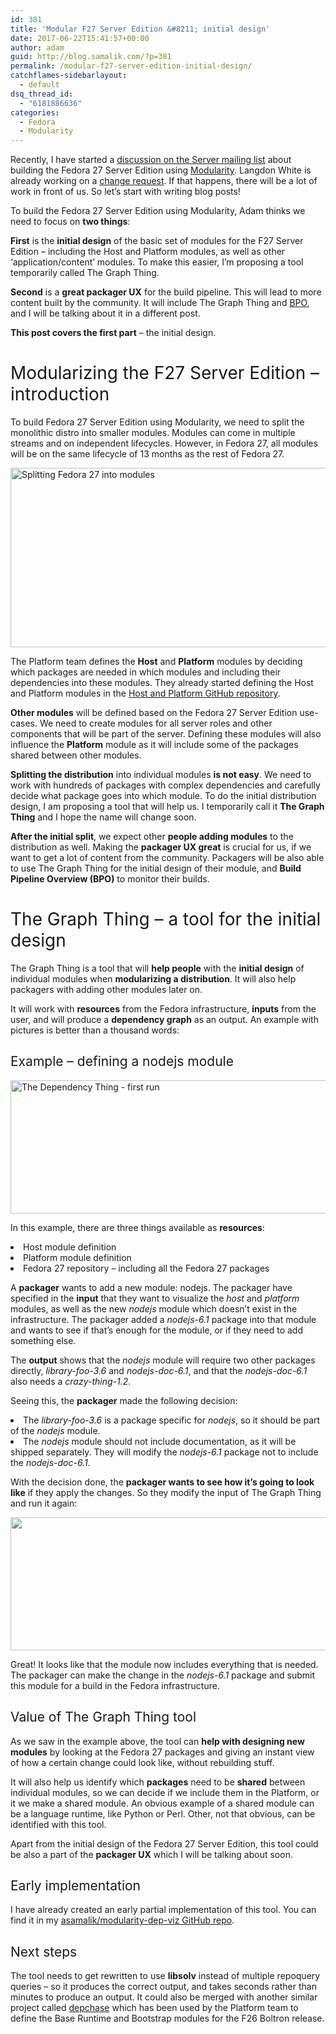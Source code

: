 ```yaml
---
id: 381
title: 'Modular F27 Server Edition &#8211; initial design'
date: 2017-06-22T15:41:57+00:00
author: adam
guid: http://blog.samalik.com/?p=381
permalink: /modular-f27-server-edition-initial-design/
catchflames-sidebarlayout:
  - default
dsq_thread_id:
  - "6181886636"
categories:
  - Fedora
  - Modularity
---
```

Recently, I have started a <a href="https://lists.fedoraproject.org/archives/list/server@lists.fedoraproject.org/thread/O4LXIRPAF7GQYRPXPWTHTLIC6FMTZTLX/" target="_blank">discussion on the Server mailing list</a> about building the Fedora 27 Server Edition using <a href="https://docs.pagure.org/modularity/" target="_blank">Modularity</a>. Langdon White is already working on a <a href="https://fedoraproject.org/wiki/Changes/Modular_Server" target="_blank">change request</a>. If that happens, there will be a lot of work in front of us. So let&#8217;s start with writing blog posts!

<span style="font-weight: 400;">To build the Fedora 27 Server Edition using Modularity, Adam thinks we need to focus on </span>**two things**<span style="font-weight: 400;">:</span>

**First** <span style="font-weight: 400;">is the </span>**initial design** <span style="font-weight: 400;">of the basic set of modules for the F27 Server Edition &#8211; including the Host and Platform modules, as well as other &#8216;application/content&#8217; modules. To make this easier, I&#8217;m proposing a tool temporarily called The Graph Thing.</span>

**Second** <span style="font-weight: 400;">is a </span>**great packager UX** <span style="font-weight: 400;">for the build pipeline. This will lead to more content built by the community. It will include The Graph Thing and </span>[<span style="font-weight: 400;">BPO</span>](https://github.com/fedora-modularity/BPO)<span style="font-weight: 400;">, and I will be talking about it in a different post.</span>

**This post covers the first part** <span style="font-weight: 400;">&#8211; the initial design.</span>

# <span style="font-weight: 400;">Modularizing the F27 Server Edition &#8211; introduction</span>

<span style="font-weight: 400;">To build Fedora 27 Server Edition using Modularity, we need to split the monolithic distro into smaller modules. Modules can come in multiple streams and on independent lifecycles. However, in Fedora 27, all modules will be on the same lifecycle of 13 months as the rest of Fedora 27.</span>

[<img class="aligncenter size-large wp-image-382" src="https://blog-shaman.rhcloud.com/wp-content/uploads/2017/06/F27-server-edition-split-1024x489.png" alt="Splitting Fedora 27 into modules" width="600" height="287" />](https://blog-shaman.rhcloud.com/wp-content/uploads/2017/06/F27-server-edition-split.png)

<span style="font-weight: 400;">The Platform team defines the </span>**Host** <span style="font-weight: 400;">and </span>**Platform** <span style="font-weight: 400;">modules by deciding which packages are needed in which modules and including their dependencies into these modules. They already started defining the Host and Platform modules in the </span>[<span style="font-weight: 400;">Host and Platform GitHub repository</span>](https://github.com/fedora-modularity/hp)<span style="font-weight: 400;">.</span>

**Other modules** <span style="font-weight: 400;">will be defined based on the Fedora 27 Server Edition use-cases. We need to create modules for all server roles and other components that will be part of the server. Defining these modules will also influence the </span>**Platform** <span style="font-weight: 400;">module as it will include some of the packages shared between other modules.</span>

**Splitting the distribution** <span style="font-weight: 400;">into individual modules </span>**is not easy**<span style="font-weight: 400;">. We need to work with hundreds of packages with complex dependencies and carefully decide what package goes into which module. To do the initial distribution design, I am proposing a tool that will help us. I temporarily call it </span>**The Graph Thing** <span style="font-weight: 400;">and I hope the name will change soon.</span>

**After the initial split**<span style="font-weight: 400;">, we expect other </span>**people adding modules** <span style="font-weight: 400;">to the distribution as well. Making the </span>**packager UX great** <span style="font-weight: 400;">is crucial for us, if we want to get a lot of content from the community. Packagers will be also able to use The Graph Thing for the initial design of their module, and </span>**Build Pipeline Overview (BPO)** <span style="font-weight: 400;">to monitor their builds.</span>

# <span style="font-weight: 400;">The Graph Thing &#8211; a tool for the initial design</span>

<span style="font-weight: 400;">The Graph Thing is a tool that will </span>**help people** <span style="font-weight: 400;">with the</span> **initial design** <span style="font-weight: 400;">of individual modules</span> <span style="font-weight: 400;">when</span> **modularizing a distribution**<span style="font-weight: 400;">. It will also help packagers with adding other modules later on.</span>

<span style="font-weight: 400;">It will work with </span>**resources** <span style="font-weight: 400;">from the Fedora infrastructure, </span>**inputs** <span style="font-weight: 400;">from the user, and will produce a </span>**dependency graph** <span style="font-weight: 400;">as an output. An example with pictures is better than a thousand words:</span>

## <span style="font-weight: 400;">Example &#8211; defining a nodejs module</span>

[<img class="aligncenter size-large wp-image-383" src="https://blog-shaman.rhcloud.com/wp-content/uploads/2017/06/the-dependency-thing-1024x364.png" alt="The Dependency Thing - first run" width="600" height="213" />](https://blog-shaman.rhcloud.com/wp-content/uploads/2017/06/the-dependency-thing.png)

<span style="font-weight: 400;">In this example, there are three things available as </span>**resources**<span style="font-weight: 400;">:</span>

<li style="font-weight: 400;">
  <span style="font-weight: 400;">Host module definition</span>
</li>
<li style="font-weight: 400;">
  <span style="font-weight: 400;">Platform module definition</span>
</li>
<li style="font-weight: 400;">
  <span style="font-weight: 400;">Fedora 27 repository &#8211; including all the Fedora 27 packages</span>
</li>

<span style="font-weight: 400;">A </span>**packager** <span style="font-weight: 400;">wants to add a new module: nodejs. The packager have specified in the </span>**input** <span style="font-weight: 400;">that they want to visualize the </span>_<span style="font-weight: 400;">host</span>_ <span style="font-weight: 400;">and </span>_<span style="font-weight: 400;">platform</span>_ <span style="font-weight: 400;">modules, as well as the new </span>_<span style="font-weight: 400;">nodejs</span>_ <span style="font-weight: 400;">module which doesn&#8217;t exist in the infrastructure. The packager added a </span>_<span style="font-weight: 400;">nodejs-6.1</span>_ <span style="font-weight: 400;">package into that module and wants to see if that&#8217;s enough for the module, or if they need to add something else.</span>

<span style="font-weight: 400;">The </span>**output** <span style="font-weight: 400;">shows that the </span>_<span style="font-weight: 400;">nodejs</span>_ <span style="font-weight: 400;">module will require two other packages directly, </span>_<span style="font-weight: 400;">library-foo-3.6</span>_ <span style="font-weight: 400;">and </span>_<span style="font-weight: 400;">nodejs-doc-6.1</span>_<span style="font-weight: 400;">, and that the </span>_<span style="font-weight: 400;">nodejs-doc-6.1</span>_ <span style="font-weight: 400;">also needs a </span>_<span style="font-weight: 400;">crazy-thing-1.2</span>_<span style="font-weight: 400;">. </span>

<span style="font-weight: 400;">Seeing this, the </span>**packager** <span style="font-weight: 400;">made the following decision:</span>

<li style="font-weight: 400;">
  <span style="font-weight: 400;">The </span><i><span style="font-weight: 400;">library-foo-3.6</span></i><span style="font-weight: 400;"> is a package specific for </span><i><span style="font-weight: 400;">nodejs</span></i><span style="font-weight: 400;">, so it should be part of the </span><i><span style="font-weight: 400;">nodejs</span></i><span style="font-weight: 400;"> module.</span>
</li>
<li style="font-weight: 400;">
  <span style="font-weight: 400;">The </span><i><span style="font-weight: 400;">nodejs</span></i><span style="font-weight: 400;"> module should not include documentation, as it will be shipped separately. They will modify the </span><i><span style="font-weight: 400;">nodejs-6.1</span></i><span style="font-weight: 400;"> package not to include the </span><i><span style="font-weight: 400;">nodejs-doc-6.1</span></i><span style="font-weight: 400;">.</span>
</li>

<span style="font-weight: 400;">With the decision done, the </span>**packager wants to see how it&#8217;s going to look like** <span style="font-weight: 400;">if they apply the changes. So they modify the input of The Graph Thing and run it again:</span>

[<img class="aligncenter wp-image-389 size-large" src="https://blog-shaman.rhcloud.com/wp-content/uploads/2017/06/the-dependency-thing21-1024x364.png" alt="" width="600" height="213" />](https://blog-shaman.rhcloud.com/wp-content/uploads/2017/06/the-dependency-thing21.png)

<span style="font-weight: 400;">Great! It looks like that the module now includes everything that is needed. The packager can make the change in the </span>_<span style="font-weight: 400;">nodejs-6.1</span>_ <span style="font-weight: 400;">package and submit this module for a build in the Fedora infrastructure.</span>

## <span style="font-weight: 400;">Value of The Graph Thing tool</span>

<span style="font-weight: 400;">As we saw in the example above, the tool can </span>**help with designing new modules** <span style="font-weight: 400;">by looking at the Fedora 27 packages and giving an instant view of how a certain change could look like, without rebuilding stuff.</span>

<span style="font-weight: 400;">It will also help us identify which </span>**packages** <span style="font-weight: 400;">need to be </span>**shared** <span style="font-weight: 400;">between individual modules, so we can decide if we include them in the Platform, or it we make a shared module. An obvious example of a shared module can be a language runtime, like Python or Perl. Other, not that obvious, can be identified with this tool.</span>

<span style="font-weight: 400;">Apart from the initial design of the Fedora 27 Server Edition, this tool could be also a part of the </span>**packager UX** <span style="font-weight: 400;">which I will be talking about soon.</span>

## <span style="font-weight: 400;">Early implementation</span>

<span style="font-weight: 400;">I have already created an early partial implementation of this tool. You can find it in my </span>[<span style="font-weight: 400;">asamalik/modularity-dep-viz GitHub repo</span>](https://github.com/asamalik/modularity-dep-viz)<span style="font-weight: 400;">.</span>

## <span style="font-weight: 400;">Next steps</span>

<span style="font-weight: 400;">The tool needs to get rewritten to use </span>**libsolv** <span style="font-weight: 400;">instead of multiple repoquery queries &#8211; so it produces the correct output, and takes seconds rather than minutes to produce an output. It could also be merged with another similar project called </span>[<span style="font-weight: 400;">depchase</span>](https://github.com/fedora-modularity/depchase) <span style="font-weight: 400;">which has been used by the Platform team to define the Base Runtime and Bootstrap modules for the F26 Boltron release.</span>
